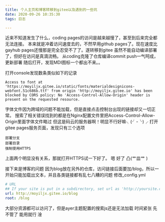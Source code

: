 ```yaml
---
title: 个人主页和博客转移到gitee以及遇到的一些坑
date: 2020-09-26 10:35:30
tags: 日志  

---
```

近来不知道发生了什么，coding pages的访问是越来越慢了，甚至到后来完全都无法连接。
本来就是冲着访问速度去的，不然早用github pages了。现在速度比gayhub pages还慢那是完全忍受不了了。遂转移到gitee
虽然不能自动编译部署了，但好在访问是真滴流畅。
从coding克隆了仓库编译commit push一气呵成，更新部署
随后打开，发现MDI图标一个都出不来。。
<!--more-->
打开console发现数条类似如下的记录
```
Access to font at 'https://moyiljx.gitee.io/static/fonts/materialdesignicons-webfont.51c686b.ttf' from origin 'http://moyiljx.gitee.io' has been blocked by CORS policy: No 'Access-Control-Allow-Origin' header is present on the requested resource.
```
字体文件因为跨域的问题不能加载，但是直接点击控制台出现的链接却又一切正常。
搜索了相关错误找到的都是在Nginx配置文件里把Access-Control-Allow-Origin里面字体文件略过
但这是码云的服务器啊！明显不行好嘛╮(╯-╰)╭
打开gitee pages服务页面，发现只有三个选项
```
部署分支
部署目录
强制使用HTTPS
```
上面两个明显没有关系，那就打开HTTPS试一下好了。
嗯
好了
凸(艹皿艹 )

接下来是博客的问题
因为blog放在另外的仓库，访问链接后面要加/blog，所以一开始只能加载出文本，并且各类链接都有乱七八糟的问题
修改_config.yml
```yml
# URL
## If your site is put in a subdirectory, set url as 'http://yoursite.com/child' and root as '/child/'
url: http://moyiljx.gitee.io/blog
root: /blog
```
大部分资源都可以访问了，但是ayer主题配置的搜索js还是无法加载
时间紧张 先不管了
能用就行
淦